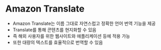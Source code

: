 # Amazon Translate

- Amazon Translate는 이름 그대로 자연스럽고 정확한 언어 번역 기능을 제공
- Translate를 통해 콘텐츠를 현지화할 수 있음
- 즉 해외 사용자를 위한 웹사이트와 애플리케이션 등에 적용 가능
- 또한 대량의 텍스트를 효율적으로 번역할 수 있음
